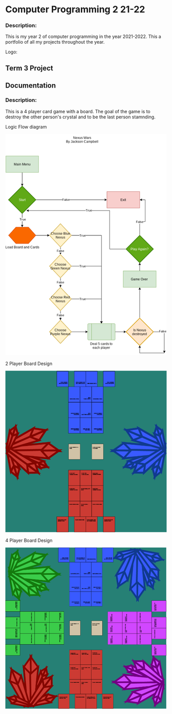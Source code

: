 # Computer Programming 2 21-22
### Description: 
This is my year 2 of computer programming in the year 2021-2022. This a portfolio of all my projects throughout the year.

Logo:

## Term 3 Project
## Documentation

### Description: 
This is a 4 player card game with a board. The goal of the game is to destroy the other person's crystal and to be the last person stamnding.

Logic Flow diagram

![Nexus Wars drawio](https://github.com/Stackson/CompProgram2-21-22/blob/main/Nexus%20Wars.drawio.png)

2 Player Board Design 

![Nexus Wars Board 2P](https://github.com/Stackson/CompProgram2-21-22/blob/main/Board.png)

4 Player Board Design

![Nexus Wars Board 4P](https://github.com/Stackson/CompProgram2-21-22/blob/main/Artboard%201-2.png)

